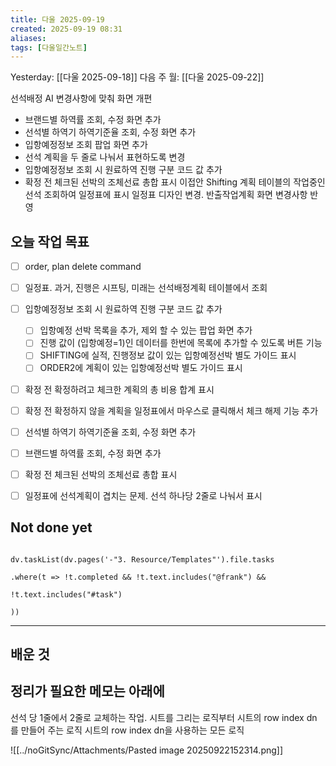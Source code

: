 ```yaml
---
title: 다울 2025-09-19
created: 2025-09-19 08:31
aliases: 
tags: [다울일간노트]
---
```



Yesterday: [[다울 2025-09-18]] 
다음 주 월: [[다울 2025-09-22]] 


선석배정 AI 변경사항에 맞춰 화면 개편
 - 브랜드별 하역률 조회, 수정 화면 추가
 - 선석별 하역기 하역기준율 조회, 수정 화면 추가
 - 입항예정정보 조회 팝업 화면 추가
 - 선석 계획을 두 줄로 나눠서 표현하도록 변경
 - 입항예정정보 조회 시 원료하역 진행 구분 코드 값 추가
 - 확정 전 체크된 선박의 조체선료 총합 표시
이접안 Shifting 계획 테이블의 작업중인 선석 조회하여 일정표에 표시
일정표 디자인 변경. 반출작업계획 화면 변경사항 반영


## 오늘 작업 목표
- [ ] order, plan delete command
- [ ] 일정표. 과거, 진행은 시프팅, 미래는 선석배정계획 테이블에서 조회
- [ ] 입항예정정보 조회 시 원료하역 진행 구분 코드 값 추가
	- [ ] 입항예정 선박 목록을 추가, 제외 할 수 있는 팝업 화면 추가
	- [ ] 진행 값이 (입항예정=1)인 데이터를 한번에 목록에 추가할 수 있도록 버튼 기능
	- [ ] SHIFTING에 실적, 진행정보 값이 있는 입항예정선박 별도 가이드 표시
	- [ ] ORDER2에 계획이 있는 입항예정선박 별도 가이드 표시
- [ ] 확정 전 확정하려고 체크한 계획의 총 비용 합계 표시
- [ ] 확정 전 확정하지 않을 계획을 일정표에서 마우스로 클릭해서 체크 해제 기능 추가
- [ ] 선석별 하역기 하역기준율 조회, 수정 화면 추가
- [ ] 브랜드별 하역률 조회, 수정 화면 추가
- [ ] 확정 전 체크된 선박의 조체선료 총합 표시
- [ ] 일정표에 선석계획이 겹치는 문제. 선석 하나당 2줄로 나눠서 표시



## Not done yet

```dataviewjs

dv.taskList(dv.pages('-"3. Resource/Templates"').file.tasks

.where(t => !t.completed && !t.text.includes("@frank") &&

!t.text.includes("#task")

))

```

---

## 배운 것




## 정리가 필요한 메모는 아래에

선석 당 1줄에서 2줄로 교체하는 작업.
시트를 그리는 로직부터
시트의 row index dn 를 만들어 주는 로직
시트의 row index dn을 사용하는 모든 로직



![[../noGitSync/Attachments/Pasted image 20250922152314.png]]

